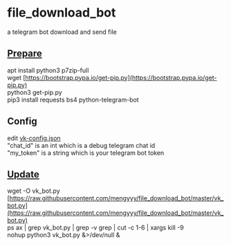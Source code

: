 # file_download_bot
a telegram bot download and send file 

## [Prepare](https://github.com/mengyyy/file_download_bot/blob/master/init.bash)

apt install python3 p7zip-full    
wget [https://bootstrap.pypa.io/get-pip.py](https://bootstrap.pypa.io/get-pip.py)    
python3 get-pip.py    
pip3 install requests bs4 python-telegram-bot    

## Config

edit [vk-config.json](https://github.com/mengyyy/file_download_bot/blob/master/vk-config.json)    
"chat_id" is an int which is a debug telegram chat id    
"my_token" is a string which is your telegram bot token    


## [Update](https://github.com/mengyyy/file_download_bot/blob/master/update_restart.sh)

wget -O vk_bot.py [https://raw.githubusercontent.com/mengyyy/file_download_bot/master/vk_bot.py](https://raw.githubusercontent.com/mengyyy/file_download_bot/master/vk_bot.py)    
ps ax | grep vk_bot.py | grep -v grep | cut -c 1-6 | xargs kill -9    
nohup python3 vk_bot.py &>/dev/null &    
